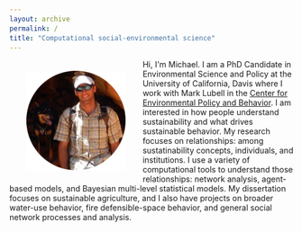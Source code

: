 ```yaml
---
layout: archive
permalink: /
title: "Computational social-environmental science"
---
```

	
<img align="left" src="/images/pic_w_dip.png" alt="Me with a dog i love" style="width:35%;height:35%;margin:20px 30px" title="Me with a dog I love in a place I love.">
Hi, I'm Michael. I am a PhD Candidate in Environmental Science and Policy at the University of California, Davis where I work with Mark Lubell in the <a href="http://www.google.com" target="_blank">Center for Environmental Policy and Behavior</a>. I am interested in how people understand sustainability and what drives sustainable behavior. My research focuses on relationships: among sustatinability concepts, individuals, and institutions. I use a variety of computational tools to understand those relationships: network analysis, agent-based models, and Bayesian multi-level statistical models. My dissertation focuses on sustainable agriculture, and I also have projects on broader water-use behavior, fire defensible-space behavior, and general social network processes and analysis.